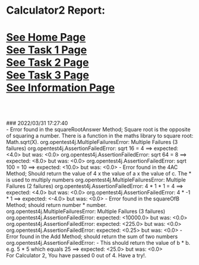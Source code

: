 # Calculator2 Report:
[See Home Page ](/README.md)<br/>
[See Task 1 Page ](/Task1.md)<br/>
[See Task 2 Page ](/Task2.md)<br/>
[See Task 3 Page ](/Task3.md)<br/>
[See Information Page ](/Info.md)<br/>
<br> 
==================
<br>
### 2022/03/31 17:27:40 
 <br>
 - Error found in the squareRootAnswer Method; Square root is the opposite of squaring a number. There is a function in the maths library to square root: Math.sqrt(X).
org.opentest4j.MultipleFailuresError: Multiple Failures (3 failures)
	org.opentest4j.AssertionFailedError: sqrt 16 = 4 ==> expected: <4.0> but was: <0.0>
	org.opentest4j.AssertionFailedError: sqrt 64 = 8 ==> expected: <8.0> but was: <0.0>
	org.opentest4j.AssertionFailedError: sqrt 100 = 10 ==> expected: <10.0> but was: <0.0>
 - Error found in the 4AC Method; Should return the value of 4 x the value of a x the value of c. The * is used to multiply numbers
org.opentest4j.MultipleFailuresError: Multiple Failures (2 failures)
	org.opentest4j.AssertionFailedError:  4 * 1 * 1 = 4 ==> expected: <4.0> but was: <0.0>
	org.opentest4j.AssertionFailedError: 4 * -1 * 1 ==> expected: <-4.0> but was: <0.0>
 - Error found in the squareOfB Method;  should return number * number.
org.opentest4j.MultipleFailuresError: Multiple Failures (3 failures)
	org.opentest4j.AssertionFailedError: expected: <10000.0> but was: <0.0>
	org.opentest4j.AssertionFailedError: expected: <225.0> but was: <0.0>
	org.opentest4j.AssertionFailedError: expected: <0.25> but was: <0.0>
 - Error found in the Add Method;  should return the sum of two numbers 
org.opentest4j.AssertionFailedError:  - This should return the value of b * b. e.g. 5 * 5 which equals 25 ==> expected: <25.0> but was: <0.0>

 <br>
For Calculator 2, You have passed 0 out of 4. 
Have a try!.
 <br>